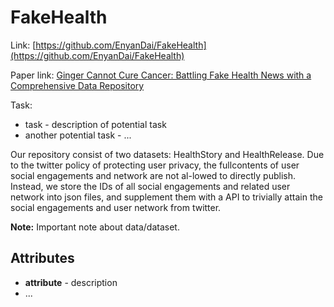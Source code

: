 # FakeHealth

Link: [https://github.com/EnyanDai/FakeHealth](https://github.com/EnyanDai/FakeHealth)

Paper link: [Ginger Cannot Cure Cancer: Battling Fake Health News with a Comprehensive Data Repository](https://arxiv.org/abs/2002.00837)

Task:
* task - description of potential task
* another potential task - ...

Our repository consist of two datasets: HealthStory and HealthRelease. Due to the twitter policy of protecting user privacy, the fullcontents of user social engagements and network are not al-lowed to directly publish. Instead, we store the IDs of all social engagements and related user network into json files, and supplement them with a API to trivially attain the social engagements and user network from twitter.

**Note:** Important note about data/dataset.


## Attributes

* **attribute** - description
* ...
